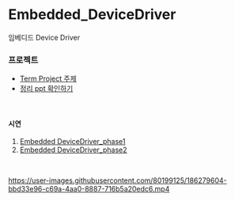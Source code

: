 # Embedded_DeviceDriver
임베디드 Device Driver

### 프로젝트
- [Term Project 주제](https://github.com/ingwon97/Embedded_DeviceDriver/blob/main/pdf/ES%20Lab%2015%20Term%20Project.pdf)
- [정리 ppt 확인하기](https://github.com/ingwon97/Embedded_DeviceDriver/blob/main/pdf/DeviceDriver_2%EC%A1%B0.pdf)


<br>

#### 시연
1. [Embedded DeviceDriver_phase1](https://youtu.be/xaJ_y8h_Z1M)
2. [Embedded DeviceDriver_phase2](https://youtu.be/ymilOZrMUNg)
<br>


https://user-images.githubusercontent.com/80199125/186279604-bbd33e96-c69a-4aa0-8887-716b5a20edc6.mp4



